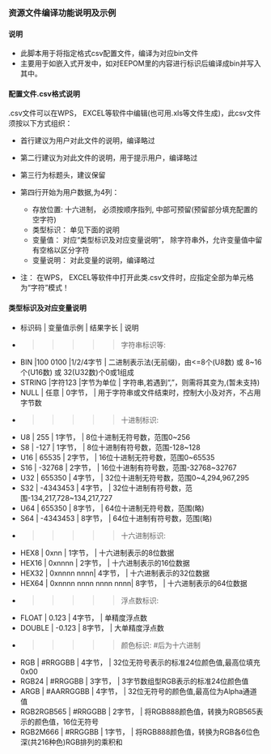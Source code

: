 ### 资源文件编译功能说明及示例

#### 说明
  * 此脚本用于将指定格式csv配置文件，编译为对应bin文件
  * 主要用于如嵌入式开发中，如对EEPOM里的内容进行标识后编译成bin并写入其中。

#### 配置文件.csv格式说明
  .csv文件可以在WPS， EXCEL等软件中编辑(也可用.xls等文件生成)，此csv文件须按以下方式组织：
  * 首行建议为用户对此文件的说明，编译略过
  * 第二行建议为对此文件的说明，用于提示用户，编译略过
  * 第三行为标题头，建议保留
  * 第四行开始为用户数据,为4列：
    + 存放位置:  十六进制， 必须按顺序指列, 中部可预留(预留部分填充配置的空字符)
    + 类型标识： 单见下面的说明
    + 变量值：   对应“类型标识及对应变量说明”， 除字符串外，允许变量值中留有空格以区分字符
    + 变量说明： 对此变量的说明，编译略过

  * 注： 在WPS， EXCEL等软件中打开此类.csv文件时，应指定全部为单元格为“字符”模式！

#### 类型标识及对应变量说明
  *  标识码       | 变量值示例 | 结果字长 | 说明
  * >>>>>字符串标识等:
  *  BIN         |100 0100   |1/2/4字节 | 二进制表示法(无前缀)，由<=8个(U8数) 或 8~16个(U16数) 或 32(U32数)个0或1组成
  *  STRING      |字符123    |字节为单位 | 字符串,若遇到“,”，则需将其变为\,(暂未支持)
  *  NULL        | 任意      | 0字节，  | 用于字符串或文件结束时，控制大小及对齐，不占用字节数
  * >>>>>十进制标识:
  *  U8          | 255       | 1字节，  | 8位十进制无符号数，范围0~256
  *  S8          | -127      | 1字节，  | 8位十进制有符号数，范围-128~128
  *  U16         | 65535     | 2字节，  | 16位十进制无符号数，范围0~65535
  *  S16         | -32768    | 2字节，  | 16位十进制有符号数，范围-32768~32767
  *  U32         | 655350    | 4字节，  | 32位十进制无符号数，范围0~4,294,967,295
  *  S32         | -4343453  | 4字节，  | 32位十进制有符号数，范围-134,217,728~134,217,727
  *  U64         | 655350    | 8字节，  | 64位十进制无符号数，范围(略)
  *  S64         | -4343453  | 8字节，  | 64位十进制有符号数，范围(略)
  * >>>>>十六进制标识:
  *  HEX8         | 0xnn      | 1字节，  | 十六进制表示的8位数据
  *  HEX16        | 0xnnnn    | 2字节，  | 十六进制表示的16位数据
  *  HEX32        | 0xnnnn nnnn| 4字节，  | 十六进制表示的32位数据
  *  HEX64        | 0xnnnn nnnn nnnn nnnn| 8字节，  | 十六进制表示的64位数据
  * >>>>>浮点数标识:
  *  FLOAT         | 0.123    | 4字节，  | 单精度浮点数
  *  DOUBLE        | -0.123   | 8字节，  | 大单精度浮点数
  * >>>>>颜色标识:  #后为十六进制
  *  RGB         | #RRGGBB    | 4字节，  | 32位无符号表示的标准24位颜色值,最高位填充0x00
  *  RGB24       | #RRGGBB    | 3字节，  | 3字节数组型RGB表示的标准24位颜色值
  *  ARGB        | #AARRGGBB  | 4字节，  | 32位无符号的颜色值,最高位为Alpha通道值
  *  RGB2RGB565  | #RRGGBB    | 2字节，  | 将RGB888颜色值，转换为RGB565表示的颜色值，16位无符号
  *  RGB2M666    | #RRGGBB    | 1字节，  | 将RGB888颜色值，转换为RGB各6位色深(共216种色)RGB排列的乘积和